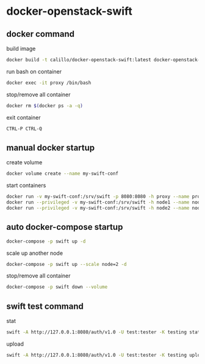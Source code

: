 # docker-openstack-swift

## docker command

build image
```bash
docker build -t calillo/docker-openstack-swift:latest docker-openstack-swift
```

run bash on container
```bash
docker exec -it proxy /bin/bash
```

stop/remove all container
```bash
docker rm $(docker ps -a -q)
```

exit container
```bash
CTRL-P CTRL-Q
```

## manual docker startup

create volume
```bash
docker volume create --name my-swift-conf
```

start containers
```bash
docker run -v my-swift-conf:/srv/swift -p 8080:8080 -h proxy --name proxy -it -d calillo/docker-openstack-swift /usr/local/bin/start_p.sh
docker run --privileged -v my-swift-conf:/srv/swift -h node1 --name node1 -it -d calillo/docker-openstack-swift /usr/local/bin/start_aco.sh
docker run --privileged -v my-swift-conf:/srv/swift -h node2 --name node2 -it -d calillo/docker-openstack-swift /usr/local/bin/start_aco.sh
```

## auto docker-compose startup

```bash
docker-compose -p swift up -d
```

scale up another node
```bash
docker-compose -p swift up --scale node=2 -d
```

stop/remove all container
```bash
docker-compose -p swift down --volume
```

## swift test command

stat
```bash
swift -A http://127.0.0.1:8080/auth/v1.0 -U test:tester -K testing stat
```

upload
```bash
swift -A http://127.0.0.1:8080/auth/v1.0 -U test:tester -K testing upload container file.txt
```

